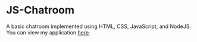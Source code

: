 # JS-Chatroom
A basic chatroom implemented using HTML, CSS, JavaScript, and NodeJS.
You can view my application [here](https://aidan-chat.herokuapp.com/).

